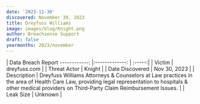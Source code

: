 ```yaml
---
date: '2023-11-30'
discovered: November 30, 2023
title: Dreyfuss Williams
image: images/blog/Knight.png
author: Breachsense Support
draft: false
yearmonths: 2023/november
---
```



| Data Breach Report
------------:     |:-------------:    | :-----:|
| Victim      | dreyfuss.com      | 
| Threat Actor      | Knight      | 
| Date Discovered      | Nov 30, 2023      | 
| Description      | Dreyfuss Williams Attorneys & Counselors at Law practices in the area of Health Care Law, providing legal representation to hospitals & other medical providers on Third-Party Claim Reimbursement Issues.      | 
| Leak Size      | Unknown      | 


